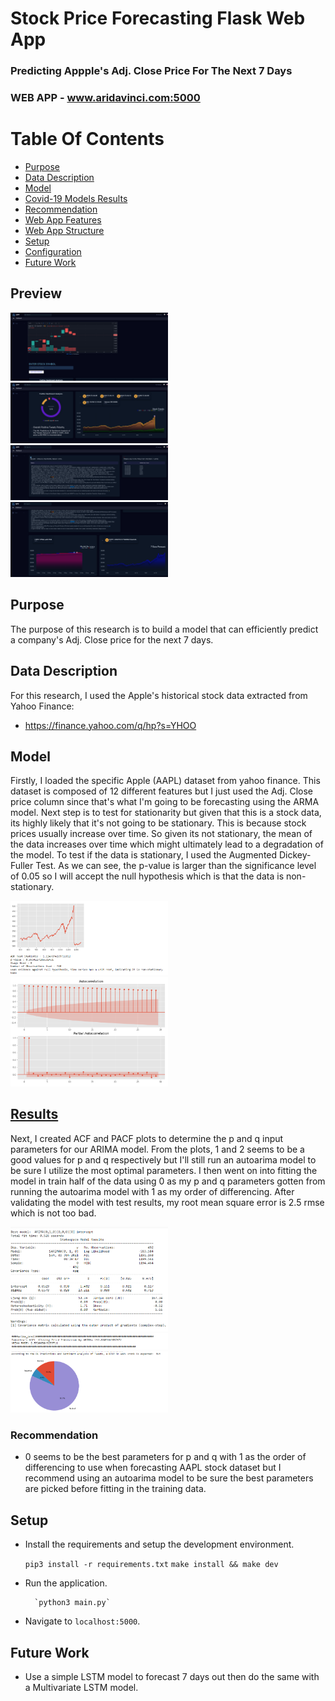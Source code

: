 # Stock Price Forecasting Flask Web App

### Predicting Appple's Adj. Close Price For The Next 7 Days 
### WEB APP - www.aridavinci.com:5000

 # Table Of Contents
* [Purpose](#purpose)
* [Data Description](#data-description)
* [Model](#model)
* [Covid-19 Models Results](#results)
* [Recommendation](#recommendation)
* [Web App Features](#web-app-features)
* [Web App Structure](#web-app-structure)
* [Setup](#setup)
* [Configuration](#configuration)
* [Future Work](#future-work)
  
 ## Preview
  <img src='screenshots/home.PNG' width='50%'/>
  <img src='screenshots/results.PNG' width='50%'/>
  <img src='screenshots/results2.PNG' width='50%'/>
  <img src='screenshots/results3.PNG' width='50%'/>
  
## Purpose
The purpose of this research is to build a model that can efficiently predict a company's Adj. Close price for the next 7 days.

## Data Description
For this research, I used the Apple's historical stock data extracted from Yahoo Finance: 
* https://finance.yahoo.com/q/hp?s=YHOO


## Model
Firstly, I loaded the specific Apple (AAPL) dataset from yahoo finance. This dataset is composed of 12 different features but I just used the Adj. Close price column since that's what I'm going to be forecasting using the ARMA model. Next step is to test for stationarity but given that this is a stock data, its highly likely that it's not going to be stationary. This is because stock prices usually increase over time. So given its not stationary, the mean of the data increases over time which might ultimately lead to a degradation of the model. 
To test if the data is stationary, I used the Augmented Dickey-Fuller Test. As we can see, the p-value is larger than the significance level of 0.05 so I will accept the null hypothesis which is that the data is non-stationary. 
  
  <img src='screenshots/trends.PNG' width='50%'/>
  <img src='screenshots/corr.PNG' width='50%'/>
  
## [Results](./arima_and_nlp.ipynb)
Next, I created ACF and PACF plots to determine the p and q input parameters for our ARIMA model. From the plots, 1 and 2 seems to be a good values for p and q respectively but I'll still run an autoarima model to be sure I utilize the most optimal parameters. I then went on into fitting the model in train half of the data using 0 as my p and q parameters gotten from running the autoarima model with 1 as my order of differencing. After validating the model with test results, my root mean square error is 2.5 rmse which is not too bad. 
    
  <img src='screenshots/autoarima.PNG' width='50%'/>
    <img src='screenshots/error.PNG' width='50%'/>
  <img src='screenshots/twitter.PNG' width='50%'/>


### Recommendation
* 0 seems to be the best parameters for p and q with 1 as the order of differencing to use when forecasting AAPL stock dataset but I recommend using an autoarima model to be sure the best parameters are picked before fitting in the training data.

## Setup
- Install the requirements and setup the development environment.

	`pip3 install -r requirements.txt`
	`make install && make dev`

- Run the application.

		`python3 main.py`

- Navigate to `localhost:5000`.

## Future Work
   * Use a simple LSTM model to forecast 7 days out then do the same with a Multivariate LSTM model. 
